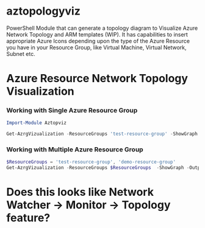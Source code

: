 # aztopologyviz

PowerShell Module that can generate a topology diagram to Visualize Azure Network Topology and ARM templates (WIP). It has capabilities to insert appropriate Azure Icons depending upon the type of the Azure Resource you have in your Resource Group, like Virtual Machine, Virtual Network, Subnet etc.

# Azure Resource Network Topology Visualization

### Working with Single Azure Resource Group

```PowerShell
Import-Module Aztopviz

Get-AzrgVizualization -ResourceGroups 'test-resource-group' -ShowGraph -OutputFormat png -Verbose
```

### Working with Multiple Azure Resource Group

```PowerShell
$ResourceGroups = 'test-resource-group', 'demo-resource-group'
Get-AzrgVizualization -ResourceGroups $ResourceGroups  -ShowGraph -OutputFormat png -Verbose
```

# Does this looks like Network Watcher -> Monitor -> Topology feature? 

